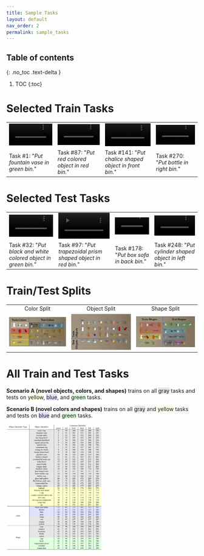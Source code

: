 ```yaml
---
title: Sample Tasks
layout: default
nav_order: 2
permalink: sample_tasks
---
```


## Table of contents
{: .no_toc .text-delta }

1. TOC
{:toc}

# Selected Train Tasks
<table style="table-layout: fixed; width: 100%;">
    <tr>
        <td><video loop=true autoplay=true width="100%" height="100%" controls><source src="https://www.cs.utexas.edu/users/ml/mturk/videos/taskid_1/0.mp4" type="video/mp4"></video></td>
        <td><video loop=true autoplay=true width="100%" height="100%" controls><source src="https://www.cs.utexas.edu/users/ml/mturk/videos/taskid_87/0.mp4" type="video/mp4"></video></td>
        <td><video loop=true autoplay=true width="100%" height="100%" controls><source src="https://www.cs.utexas.edu/users/ml/mturk/videos/taskid_141/0.mp4" type="video/mp4"></video></td>
        <td><video loop=true autoplay=true width="100%" height="100%" controls><source src="https://www.cs.utexas.edu/users/ml/mturk/videos/taskid_270/0.mp4" type="video/mp4"></video></td>
    </tr>
    <tr>
        <td>Task #1: "<i>Put fountain vase in green bin.</i>"</td>
        <td>Task #87: "<i>Put red colored object in red bin.</i>"</td>
        <td>Task #141: "<i>Put chalice shaped object in front bin.</i>"</td>
        <td>Task #270: "<i>Put bottle in right bin.</i>"</td>
    </tr>
</table>

# Selected Test Tasks
<table style="table-layout: fixed; width: 100%;">
    <tr>
        <td><video loop=true autoplay=true width="100%" height="100%" controls><source src="https://www.cs.utexas.edu/users/ml/mturk/videos/taskid_32/0.mp4" type="video/mp4"></video></td>
        <td><video loop=true autoplay=true width="100%" height="100%" controls><source src="https://www.cs.utexas.edu/users/ml/mturk/videos/taskid_97/0.mp4" type="video/mp4"></video></td>
        <td><video loop=true autoplay=true width="100%" height="100%" controls><source src="https://www.cs.utexas.edu/users/ml/mturk/videos/taskid_178/0.mp4" type="video/mp4"></video></td>
        <td><video loop=true autoplay=true width="100%" height="100%" controls><source src="https://www.cs.utexas.edu/users/ml/mturk/videos/taskid_248/0.mp4" type="video/mp4"></video></td>
    </tr>
    <tr>
        <td>Task #32: "<i>Put black and white colored object in green bin.</i>"</td>
        <td>Task #97: "<i>Put trapezoidal prism shaped object in red bin.</i>"</td>
        <td>Task #178: "<i>Put box sofa in back bin.</i>"</td>
        <td>Task #248: "<i>Put cylinder shaped object in left bin.</i>"</td>
    </tr>
</table>

# Train/Test Splits
<table style="table-layout: fixed; width: 100%;">
    <tr>
        <td><center>Color Split</center></td>
        <td><center>Object Split</center></td>
        <td><center>Shape Split</center></td>
    </tr>
    <tr>
        <td><a href="files/objects_by_color.jpg"><img src="files/objects_by_color.jpg" /></a></td>
        <td><a href="files/objects_by_name.jpg"><img src="files/objects_by_name.jpg" /></a></td>
        <td><a href="files/objects_by_shape.jpg"><img src="files/objects_by_shape.jpg" /></a></td>
    </tr>
</table>

# All Train and Test Tasks
<p><strong>Scenario A (novel objects, colors, and shapes)</strong> trains on all <span style="background-color: #E6E6E6">gray</span> tasks and tests on <span style="background-color: #FFFFE0">yellow</span>, <span style="background-color: #E0E0FF">blue</span>, and <span style="background-color: #E0FFE0">green</span> tasks.</p>
<p><strong>Scenario B (novel colors and shapes)</strong> trains on all <span style="background-color: #E6E6E6">gray</span> and <span style="background-color: #FFFFE0">yellow</span> tasks and tests on <span style="background-color: #E0E0FF">blue</span> and <span style="background-color: #E0FFE0">green</span> tasks.</p>

<a href="files/task_table.png"><img width="50%" src="files/task_table.png" /></a>